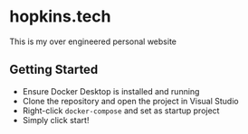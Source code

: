 # hopkins.tech

This is my over engineered personal website

## Getting Started

- Ensure Docker Desktop is installed and running
- Clone the repository and open the project in Visual Studio
- Right-click `docker-compose` and set as startup project
- Simply click start!